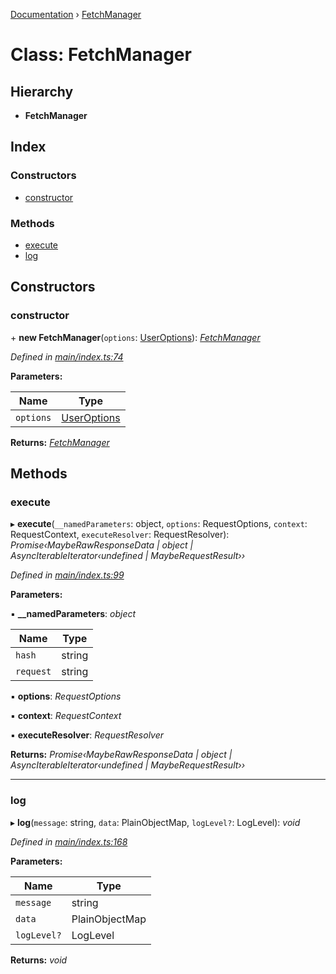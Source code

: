 [Documentation](../README.md) › [FetchManager](fetchmanager.md)

# Class: FetchManager

## Hierarchy

* **FetchManager**

## Index

### Constructors

* [constructor](fetchmanager.md#constructor)

### Methods

* [execute](fetchmanager.md#execute)
* [log](fetchmanager.md#log)

## Constructors

###  constructor

\+ **new FetchManager**(`options`: [UserOptions](../interfaces/useroptions.md)): *[FetchManager](fetchmanager.md)*

*Defined in [main/index.ts:74](https://github.com/badbatch/graphql-box/blob/e26041be/packages/fetch-manager/src/main/index.ts#L74)*

**Parameters:**

Name | Type |
------ | ------ |
`options` | [UserOptions](../interfaces/useroptions.md) |

**Returns:** *[FetchManager](fetchmanager.md)*

## Methods

###  execute

▸ **execute**(`__namedParameters`: object, `options`: RequestOptions, `context`: RequestContext, `executeResolver`: RequestResolver): *Promise‹MaybeRawResponseData | object | AsyncIterableIterator‹undefined | MaybeRequestResult››*

*Defined in [main/index.ts:99](https://github.com/badbatch/graphql-box/blob/e26041be/packages/fetch-manager/src/main/index.ts#L99)*

**Parameters:**

▪ **__namedParameters**: *object*

Name | Type |
------ | ------ |
`hash` | string |
`request` | string |

▪ **options**: *RequestOptions*

▪ **context**: *RequestContext*

▪ **executeResolver**: *RequestResolver*

**Returns:** *Promise‹MaybeRawResponseData | object | AsyncIterableIterator‹undefined | MaybeRequestResult››*

___

###  log

▸ **log**(`message`: string, `data`: PlainObjectMap, `logLevel?`: LogLevel): *void*

*Defined in [main/index.ts:168](https://github.com/badbatch/graphql-box/blob/e26041be/packages/fetch-manager/src/main/index.ts#L168)*

**Parameters:**

Name | Type |
------ | ------ |
`message` | string |
`data` | PlainObjectMap |
`logLevel?` | LogLevel |

**Returns:** *void*
